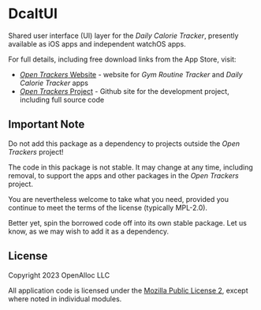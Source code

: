 # DcaltUI

Shared user interface (UI) layer for the _Daily Calorie Tracker_, presently available as iOS apps and independent watchOS apps.

For full details, including free download links from the App Store, visit:

* [_Open Trackers_ Website](https://open-trackers.github.io) - website for _Gym Routine Tracker_ and _Daily Calorie Tracker_ apps
* [_Open Trackers_ Project](https://github.com/open-trackers) - Github site for the development project, including full source code

## Important Note

Do not add this package as a dependency to projects outside the _Open Trackers_ project!

The code in this package is not stable. It may change at any time, including removal, to support the apps and other packages in the _Open Trackers_ project.

You are nevertheless welcome to take what you need, provided you continue to meet the terms of the license (typically MPL-2.0). 

Better yet, spin the borrowed code off into its own stable package. Let us know, as we may wish to add it as a dependency.

## License

Copyright 2023 OpenAlloc LLC

All application code is licensed under the [Mozilla Public License 2](https://www.mozilla.org/en-US/MPL/2.0/), except where noted in individual modules.
